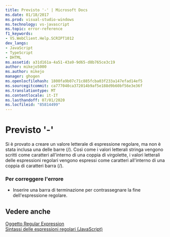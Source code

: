 ```yaml
---
title: Previsto '-' | Microsoft Docs
ms.date: 01/18/2017
ms.prod: visual-studio-windows
ms.technology: vs-javascript
ms.topic: error-reference
f1_keywords:
- VS.WebClient.Help.SCRIPT1012
dev_langs:
- JavaScript
- TypeScript
- DHTML
ms.assetid: a31d161a-4a51-43a9-9d65-d8b765ce3c19
author: mikejo5000
ms.author: mikejo
manager: ghogen
ms.openlocfilehash: 1800fa9b07c71c885fcba03f233a147efad14ef5
ms.sourcegitcommit: ca777040ca372014b9af5e188d9b60bf56e3e36f
ms.translationtype: MT
ms.contentlocale: it-IT
ms.lasthandoff: 07/01/2020
ms.locfileid: "85814499"
---
```

# <a name="expected--"></a>Previsto '-'
Si è provato a creare un valore letterale di espressione regolare, ma non è stata inclusa una delle barre (/). Così come i valori letterali stringa vengono scritti come caratteri all'interno di una coppia di virgolette, i valori letterali delle espressioni regolari vengono espressi come caratteri all'interno di una coppia di caratteri barra (/).  
  
### <a name="to-correct-this-error"></a>Per correggere l'errore  
  
- Inserire una barra di terminazione per contrassegnare la fine dell'espressione regolare.  
  
## <a name="see-also"></a>Vedere anche  
 [Oggetto Regular Expression](../../javascript/reference/regular-expression-object-javascript.md)   
 [Sintassi delle espressioni regolari (JavaScript)](https://msdn.microsoft.com/library/1400241x)